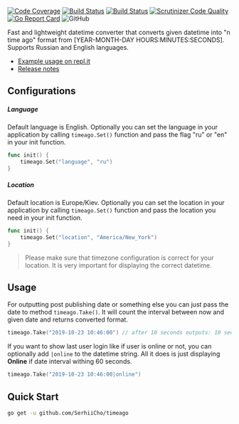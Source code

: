 [![Code Coverage](https://scrutinizer-ci.com/g/SerhiiCho/timeago/badges/coverage.png?b=master)](https://scrutinizer-ci.com/g/SerhiiCho/timeago/?branch=master)
[![Build Status](https://img.shields.io/endpoint.svg?url=https%3A%2F%2Factions-badge.atrox.dev%2FSerhiiCho%2Ftimeago%2Fbadge%3Fref%3Dmaster&style=flat)](https://actions-badge.atrox.dev/SerhiiCho/timeago/goto?ref=master)
[![Build Status](https://scrutinizer-ci.com/g/SerhiiCho/timeago/badges/build.png?b=master)](https://scrutinizer-ci.com/g/SerhiiCho/timeago/build-status/master)
[![Scrutinizer Code Quality](https://scrutinizer-ci.com/g/SerhiiCho/timeago/badges/quality-score.png?b=master)](https://scrutinizer-ci.com/g/SerhiiCho/timeago/?branch=master)
[![Go Report Card](https://goreportcard.com/badge/github.com/SerhiiCho/timeago)](https://goreportcard.com/report/github.com/SerhiiCho/timeago)
![GitHub](https://img.shields.io/github/license/SerhiiCho/timeago)

Fast and lightweight datetime converter that converts given datetime into "n time ago" format from [YEAR-MONTH-DAY HOURS:MINUTES:SECONDS]. Supports Russian and English languages.

- [Example usage on repl.it](https://repl.it/@SerhiiCho/Usage-of-timeago-package)
- [Release notes](https://github.com/SerhiiCho/timeago/blob/master/CHANGELOG.md)

## Configurations
##### Language
Default language is English. Optionally you can set the language in your application by calling `timeago.Set()` function and pass the flag "ru" or "en" in your init function.

```go
func init() {
    timeago.Set("language", "ru")
}
```

##### Location
Default location is Europe/Kiev. Optionally you can set the location in your application by calling `timeago.Set()` function and pass the location you need in your init function.

```go
func init() {
    timeago.Set("location", "America/New_York")
}
```

> Please make sure that timezone configuration is correct for your location. It is very important for displaying the correct datetime.

## Usage

For outputting post publishing date or something else you can just pass the date to method `timeago.Take()`. It will count the interval between now and given date and returns converted format.

```go
timeago.Take("2019-10-23 10:46:00") // after 10 seconds outputs: 10 seconds ago
```

If you want to show last user login like if user is online or not, you can optionally add `|online` to the datetime string. All it does is just displaying **Online** if date interval withing 60 seconds.

```go
timeago.Take("2019-10-23 10:46:00|online")
```

## Quick Start

```bash
go get -u github.com/SerhiiCho/timeago
```
